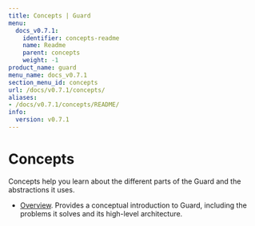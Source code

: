 ```yaml
---
title: Concepts | Guard
menu:
  docs_v0.7.1:
    identifier: concepts-readme
    name: Readme
    parent: concepts
    weight: -1
product_name: guard
menu_name: docs_v0.7.1
section_menu_id: concepts
url: /docs/v0.7.1/concepts/
aliases:
- /docs/v0.7.1/concepts/README/
info:
  version: v0.7.1
---
```


# Concepts

Concepts help you learn about the different parts of the Guard and the abstractions it uses.

- [Overview](/docs/v0.7.1/concepts/overview). Provides a conceptual introduction to Guard, including the problems it solves and its high-level architecture.
